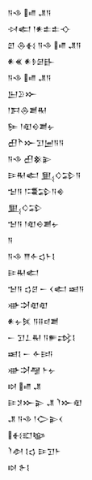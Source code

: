 <div class='block'>
<div class='line'>𒀀𒈾 𒈛 𒂗𒀀</div>
<div class='line'>𒀴𒅗 𒁹𒀭𒉺𒉺𒋓</div>
<div class='line'>𒇻 𒁲𒈬 𒀀𒈾 𒈛 𒂗𒀀</div>
<div class='line'>𒀭𒌍 𒀭𒊩𒌆𒃲</div>
<div class='line'>𒀀𒈾 𒈛 𒂗𒀀</div>
<div class='line'>𒌨𒊒𒁍</div>
<div class='line'>𒁹𒁕𒁲𒋢𒊑</div>
<div class='line'>𒌉 𒁹𒊏𒀪𒋢𒉡</div>
<div class='line'>𒌷𒋻𒁍𒋛𒅁𒀀𒀀</div>
<div class='line'>𒀀𒈾 𒌷𒆜𒉌</div>
<div class='line'>𒄿𒊑𒅗 𒅅𒄭𒁉𒀀</div>
<div class='line'>𒈠𒀀 𒁹𒃮𒁉𒀀𒄯</div>
<div class='line'>𒅅𒄭𒁉</div>
<div class='line'>𒈠𒀀 𒁹𒊏𒀪𒋢𒉡</div>
<div class='line'>𒀀</div>
<div class='line'>𒀀𒈾 𒐈𒅆𒌓𒈨𒋙</div>
<div class='line'>𒄿𒊑𒅗</div>
<div class='line'>𒈠𒀀 𒌓𒆪 𒀸 𒌋𒅗 𒀜𒀀</div>
<div class='line'>𒀝𒋫𒊏𒊏</div>
<div class='line'>𒀭𒉡𒍮 𒀀𒍝𒁀𒋢</div>
<div class='line'>𒀸 𒋛𒁇𒊑 𒀀𒊓𒃶𒋙</div>
<div class='line'>𒀜𒋙 𒀸 𒅆𒅀</div>
<div class='line'>𒀝𒋫𒆷 𒈨𒉡</div>
<div class='line'>𒊭 𒈛 𒂗</div>
<div class='line'>𒄿𒋡𒁍𒉌 𒂗 𒇺𒁍𒊏</div>
<div class='line'>𒂗 𒀀𒈾 𒁹𒀖𒉌𒌋</div>
<div class='line'>𒈬𒊬𒆧</div>
<div class='line'>𒇺𒀠 𒋙𒌓 𒄿𒋛𒈨</div>
<div class='line'>𒊭 𒉿𒋙</div>
</div>